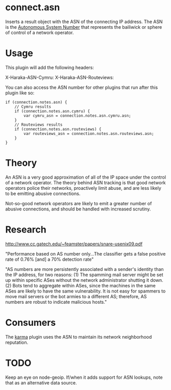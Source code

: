 # connect.asn

Inserts a result object with the ASN of the connecting IP address. The ASN is
the [Autonomous System Number](http://en.wikipedia.org/wiki/Autonomous_System_(Internet))
that represents the bailiwick or sphere of control of a network operator. 


# Usage

This plugin will add the following headers:

X-Haraka-ASN-Cymru:
X-Haraka-ASN-Routeviews:

You can also access the ASN number for other plugins that run after this plugin like so:

`````
if (connection.notes.asn) {
    // Cymru results
    if (connection.notes.asn.cymru) {
        var cymru_asn = connection.notes.asn.cymru.asn;
    }
    // Routeviews results
    if (connection.notes.asn.routeviews) {
        var routeviews_asn = connection.notes.asn.routeviews.asn;
    }
}
`````
    
# Theory

An ASN is a very good approximation of all of the IP space under the control
of a network operator. The theory behind ASN tracking is that good network
operators police their networks, proactively limit abuse, and are less likely
to be emitting abusive connections.

Not-so-good network operators are likely to emit a greater number of abusive
connections, and should be handled with increased scrutiny.


# Research

http://www.cc.gatech.edu/~feamster/papers/snare-usenix09.pdf

"Performance based on AS number only...The classifier gets a false positive
rate of 0.76% [and] a 70% detection rate"

"AS numbers are more persistently associated with a sender's
identity than the IP address, for two reasons: (1) The spamming mail server
might be set up within specific ASes without the network administrator
shutting it down. (2) Bots tend to aggregate within ASes, since the machines
in the same ASes are likely to have the same vulnerability. It is not easy for
spammers to move mail servers or the bot armies to a different AS; therefore,
AS numbers are robust to indicate malicious hosts."


# Consumers

The [karma](/manual/plugins/karma.html) plugin uses the ASN to maintain
its network neighborhood reputation.


# TODO

Keep an eye on node-geoip. If/when it adds support for ASN lookups, note
that as an alternative data source.

